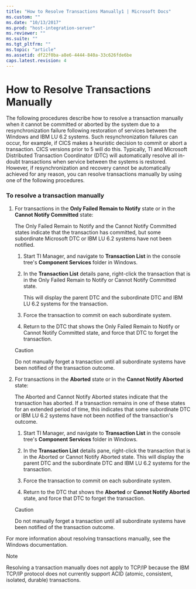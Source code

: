 ```yaml
---
title: "How to Resolve Transactions Manually1 | Microsoft Docs"
ms.custom: ""
ms.date: "10/13/2017"
ms.prod: "host-integration-server"
ms.reviewer: ""
ms.suite: ""
ms.tgt_pltfrm: ""
ms.topic: "article"
ms.assetid: df22f0ba-a8e6-4444-840a-33c626fde6be
caps.latest.revision: 4
---
```

# How to Resolve Transactions Manually
The following procedures describe how to resolve a transaction manually when it cannot be committed or aborted by the system due to a resynchronization failure following restoration of services between the Windows and IBM LU 6.2 systems. Such resynchronization failures can occur, for example, if CICS makes a heuristic decision to commit or abort a transaction. CICS versions prior to 5 will do this. Typically, TI and Microsoft Distributed Transaction Coordinator (DTC) will automatically resolve all in-doubt transactions when service between the systems is restored. However, if resynchronization and recovery cannot be automatically achieved for any reason, you can resolve transactions manually by using one of the following procedures.  
  
### To resolve a transaction manually  
  
1.  For transactions in the **Only Failed Remain to Notify** state or in the **Cannot Notify Committed** state:  
  
     The Only Failed Remain to Notify and the Cannot Notify Committed states indicate that the transaction has committed, but some subordinate Microsoft DTC or IBM LU 6.2 systems have not been notified.  
  
    1.  Start TI Manager, and navigate to **Transaction List** in the console tree's **Component Services** folder in Windows.  
  
    2.  In the **Transaction List** details pane, right-click the transaction that is in the Only Failed Remain to Notify or Cannot Notify Committed state.  
  
         This will display the parent DTC and the subordinate DTC and IBM LU 6.2 systems for the transaction.  
  
    3.  Force the transaction to commit on each subordinate system.  
  
    4.  Return to the DTC that shows the Only Failed Remain to Notify or Cannot Notify Committed state, and force that DTC to forget the transaction.  
  
    > [!CAUTION]
    >  Do not manually forget a transaction until all subordinate systems have been notified of the transaction outcome.  
  
2.  For transactions in the **Aborted** state or in the **Cannot Notify Aborted** state:  
  
     The Aborted and Cannot Notify Aborted states indicate that the transaction has aborted. If a transaction remains in one of these states for an extended period of time, this indicates that some subordinate DTC or IBM LU 6.2 systems have not been notified of the transaction's outcome.  
  
    1.  Start TI Manager, and navigate to **Transaction List** in the console tree's **Component Services** folder in Windows.  
  
    2.  In the **Transaction List** details pane, right-click the transaction that is in the Aborted or Cannot Notify Aborted state. This will display the parent DTC and the subordinate DTC and IBM LU 6.2 systems for the transaction.  
  
    3.  Force the transaction to commit on each subordinate system.  
  
    4.  Return to the DTC that shows the **Aborted** or **Cannot Notify Aborted** state, and force that DTC to forget the transaction.  
  
    > [!CAUTION]
    >  Do not manually forget a transaction until all subordinate systems have been notified of the transaction outcome.  
  
 For more information about resolving transactions manually, see the Windows documentation.  
  
> [!NOTE]
>  Resolving a transaction manually does not apply to TCP/IP because the IBM TCP/IP protocol does not currently support ACID (atomic, consistent, isolated, durable) transactions.